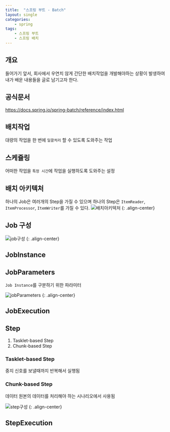 ```yaml
---
title:  "스프링 부트 - Batch"
layout: single
categories:
    - spring
tags:
    - 스프링 부트
    - 스프링 배치
---
```


## 개요
들어가기 앞서, 회사에서 우연치 않게 간단한 배치작업을 개발해야하는 상황이 발생하여 내가 배운 내용들을 글로 남기고자 한다.

## 공식문서
https://docs.spring.io/spring-batch/reference/index.html

## 배치작업
대량의 작업을 한 번에 `일괄처리` 할 수 있도록 도와주는 작업

## 스케쥴링
어떠한 작업을 `특정 시간`에 작업을 실행하도록 도와주는 설정

## 배치 아키텍처
하나의 Job은 여러개의 Step을 가질 수 있으며 하나의 Step은 `ItemReader`, `ItemProcessor`, `ItemWriter`를 가질 수 있다.
![배치아키텍처](https://github.com/user-attachments/assets/c84c735c-9dfd-4c80-8905-a99b09a0163b)
{: .align-center}

## Job 구성
![job구성](https://github.com/user-attachments/assets/f44f250b-f162-4cbd-aa96-fbbab8cc2696)
{: .align-center}

## JobInstance

## JobParameters
`Job Instance`를 구분하기 위한 파라미터 

![jobParameters](https://github.com/user-attachments/assets/389615c3-46e2-4208-929a-3a2a0a5bce1d)
{: .align-center}

## JobExecution

## Step
1. Tasklet-based Step
2. Chunk-based Step

### Tasklet-based Step
중지 신호를 보낼때까지 반복해서 실행됨

### Chunk-based Step
데이터 원본의 데이터를 처리해야 하는 시나리오에서 사용됨

![step구성](https://github.com/user-attachments/assets/40f9b81f-dbd0-4992-a351-1163b97b8a70)
{: .align-center}




## StepExecution















